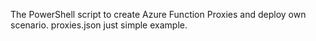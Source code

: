 The PowerShell script to create Azure Function Proxies and deploy own scenario. 
proxies.json just simple example.
